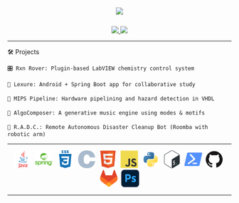 <h1 align="center">
  <img src="https://readme-typing-svg.demolab.com?font=Fira+Code&duration=3000&pause=1000&color=39FF14&width=435&lines=I'm+John+Brittain;Welcome+to+my+terminal.">
</h1>

<p align="center">
  <a href="https://johnbrittaein.github.io/resume-website/#about-me">
    <img src="https://img.shields.io/badge/Website-0AFFEF?style=for-the-badge&logo=retroarch&logoColor=white" />
  </a>
  <a href="https://www.linkedin.com/in/john-brittain-isueng/">
    <img src="https://img.shields.io/badge/LinkedIn-0077B5?style=for-the-badge&logo=linkedin&logoColor=white" />
  </a>
</p>

---

🛠️ Projects

    🎛️ Rxn Rover: Plugin-based LabVIEW chemistry control system

    📱 Lexure: Android + Spring Boot app for collaborative study

    🧮 MIPS Pipeline: Hardware pipelining and hazard detection in VHDL

    🎼 AlgoComposer: A generative music engine using modes & motifs

    🤖 R.A.D.C.: Remote Autonomous Disaster Cleanup Bot (Roomba with robotic arm)


---

<div align="center">
  <img src="https://github.com/devicons/devicon/blob/master/icons/java/java-original-wordmark.svg" title="Java" alt="Java" width="40" height="40"/>&nbsp;
  <img src="https://github.com/devicons/devicon/blob/master/icons/spring/spring-original-wordmark.svg" title="Spring" alt="Spring" width="40" height="40"/>&nbsp;
  <img src="https://github.com/devicons/devicon/blob/master/icons/css3/css3-plain-wordmark.svg" title="CSS3" alt="CSS" width="40" height="40"/>&nbsp;
  <img src="https://github.com/devicons/devicon/blob/master/icons/c/c-original.svg" title="C" alt="C" width="40" height="40"/>&nbsp;
  <img src="https://github.com/devicons/devicon/blob/master/icons/html5/html5-original.svg" title="HTML5" alt="HTML" width="40" height="40"/>&nbsp;
  <img src="https://github.com/devicons/devicon/blob/master/icons/javascript/javascript-original.svg" title="JavaScript" alt="JavaScript" width="40" height="40"/>&nbsp;
  <img src="https://github.com/devicons/devicon/blob/master/icons/python/python-original.svg" title="Python" alt="Python" width="40" height="40"/>&nbsp;
  <img src="https://github.com/devicons/devicon/blob/master/icons/bash/bash-original.svg" title="Bash" alt="Bash" width="40" height="40"/>&nbsp;
  <img src="https://github.com/devicons/devicon/blob/master/icons/powershell/powershell-original.svg" title="Powershell" alt="Powershell" width="40" height="40"/>&nbsp;
  <img src="https://github.com/devicons/devicon/blob/master/icons/github/github-original.svg" title="GitHub" alt="GitHub" width="40" height="40"/>&nbsp;
  <img src="https://github.com/devicons/devicon/blob/master/icons/gitlab/gitlab-original.svg" title="GitLab" alt="GitLab" width="40" height="40"/>&nbsp;
  <img src="https://github.com/devicons/devicon/blob/master/icons/photoshop/photoshop-original.svg" title="Photoshop" alt="Photoshop" width="40" height="40"/>
</div>

---


